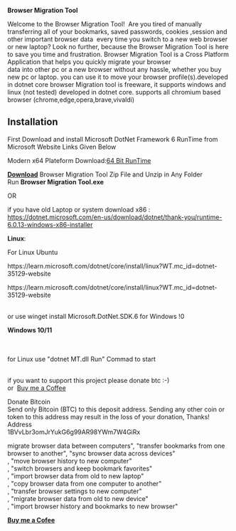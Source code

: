 <p><strong>Browser Migration Tool</strong></p>

<p>Welcome to the Browser Migration Tool! &nbsp;Are you tired of manually transferring all of your bookmarks, saved passwords, cookies ,session and other important browser data &nbsp;every time you switch to a new web browser or new laptop? Look no further, because the Browser Migration Tool is here to save you time and frustration. Browser Migration Tool is a Cross Platform Application that helps you quickly migrate your browser<br />
data into other pc or a new browser without any hassle, whether you buy new pc or laptop. you can use it to move your browser profile(s).developed in dotnet core browser Migration tool is freeware, it supports windows and linux (not tested) developed in dotnet core. supports all chromium based browser (chrome,edge,opera,brave,vivaldi)</p>

<h2>Installation</h2>

<p>First Download and install Microsoft DotNet Framework 6 RunTime from Microsoft Website Links Given Below</p>

<p>Modern x64 Plateform Download:<a href= "https://dotnet.microsoft.com/en-us/download/dotnet/thank-you/runtime-6.0.13-windows-x64-installer">64 Bit RunTime </a><br />

  <p><strong><a href="https://github.com/Bm-Crafts/Browser-Migration-Tool/releases/download/stable/Browser.Migration.Tool.zip">Download</a></strong> Browser Migration Tool Zip File and Unzip in Any Folder Run&nbsp;<strong>Browser Migration Tool.exe</strong></p>


OR
<br />

if you have old Laptop or system download x86 :<br />
https://dotnet.microsoft.com/en-us/download/dotnet/thank-you/runtime-6.0.13-windows-x86-installer</p>

<p><strong>Linux</strong>:</p>

<p>For Linux Ubuntu</p>

<p>https://learn.microsoft.com/dotnet/core/install/linux?WT.mc_id=dotnet-35129-website</p>

<p>https://learn.microsoft.com/dotnet/core/install/linux?WT.mc_id=dotnet-35129-website</p>

<p><br />
or use winget install Microsoft.DotNet.SDK.6 for Windows !0</p>
<p><strong>Windows 10/11&nbsp;&nbsp; &nbsp;</strong></p>
<p><br />
<br />
for Linux use &quot;dotnet MT.dll Run&quot; Commad to start<br />
&nbsp;</p>

<p>if you want to support this project please donate btc :-)&nbsp;<br />
or&nbsp;&nbsp;<a href="https://www.buymeacoffee.com/Bmcrafts">Buy me a Coffee</a></p>

<p>Donate Bitcoin<br />
Send only Bitcoin (BTC) to this deposit address. Sending any other coin or token to this address may result in the loss of your donation, Thanks!<br />
Address<br />
1BVvLbr3omJrYukG6g99AR98YWm7W4GiRx</p>


<p>migrate browser data between computers&quot;, &quot;transfer bookmarks from one browser to another&quot;, &quot;sync browser data across devices&quot;<br />
, &quot;move browser history to new computer&quot;<br />
, &quot;switch browsers and keep bookmark favorites&quot;<br />
, &quot;import browser data from old to new laptop&quot;<br />
, &quot;copy browser data from one computer to another&quot;<br />
, &quot;transfer browser settings to new computer&quot;<br />
, &quot;migrate browser data from old to new device&quot;<br />
, &quot;import browser history and bookmarks to new browser&quot;</p>

<p><strong><a href="https://www.buymeacoffee.com/Bmcrafts">Buy me a&nbsp;Cofee</a></strong></p>
